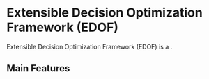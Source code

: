# Extensible Decision Optimization Framework (EDOF)

Extensible Decision Optimization Framework (EDOF) is a .


## Main Features
